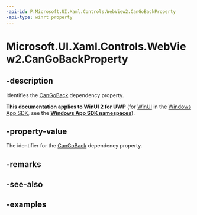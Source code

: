 ```yaml
---
-api-id: P:Microsoft.UI.Xaml.Controls.WebView2.CanGoBackProperty
-api-type: winrt property
---
```


# Microsoft.UI.Xaml.Controls.WebView2.CanGoBackProperty

<!--
public static Microsoft.UI.Xaml.DependencyProperty CanGoBackProperty { get; }
-->


## -description

Identifies the [CanGoBack](webview2_cangoback.md) dependency property.

**This documentation applies to WinUI 2 for UWP** (for [WinUI](/windows/apps/winui/winui3/) in the [Windows App SDK](/windows/apps/windows-app-sdk/), see the **[Windows App SDK namespaces](/windows/windows-app-sdk/api/winrt/)**).

## -property-value

The identifier for the [CanGoBack](webview2_cangoback.md) dependency property.

## -remarks

## -see-also

## -examples


